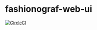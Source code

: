 # fashionograf-web-ui


[![CircleCI](https://circleci.com/gh/kriolaio/fashionograf-web-ui/tree/master.svg?style=svg)](https://circleci.com/gh/kriolaio/fashionograf-web-ui/tree/master)


